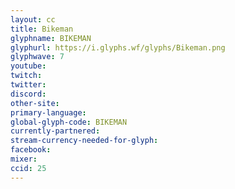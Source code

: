 ```yaml
---
layout: cc
title: Bikeman
glyphname: BIKEMAN
glyphurl: https://i.glyphs.wf/glyphs/Bikeman.png
glyphwave: 7
youtube: 
twitch: 
twitter: 
discord: 
other-site: 
primary-language: 
global-glyph-code: BIKEMAN
currently-partnered: 
stream-currency-needed-for-glyph: 
facebook: 
mixer: 
ccid: 25
---
```



